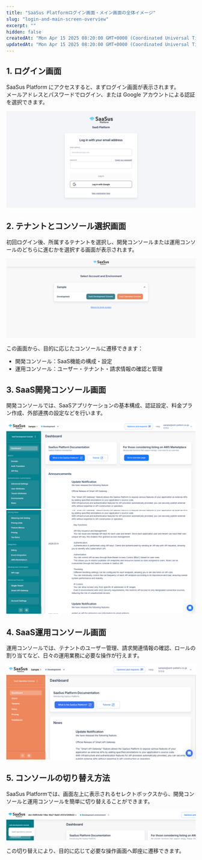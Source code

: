```yaml
---
title: "SaaSus Platformログイン画面・メイン画面の全体イメージ"
slug: "login-and-main-screen-overview"
excerpt: ""
hidden: false
createdAt: "Mon Apr 15 2025 08:20:00 GMT+0000 (Coordinated Universal Time)"
updatedAt: "Mon Apr 15 2025 08:20:00 GMT+0000 (Coordinated Universal Time)"
---
```


## 1. ログイン画面

SaaSus Platform にアクセスすると、まずログイン画面が表示されます。  
メールアドレスとパスワードでログイン、または Google アカウントによる認証を選択できます。

![ログイン画面](/ja/img/part-3/login-and-main-screen-overview/login.png)

## 2. テナントとコンソール選択画面

初回ログイン後、所属するテナントを選択し、開発コンソールまたは運用コンソールのどちらに進むかを選択する画面が表示されます。

![テナントとコンソール選択画面](/ja/img/part-3/login-and-main-screen-overview/select-environment.png)

この画面から、目的に応じたコンソールに遷移できます：

- 開発コンソール：SaaS機能の構成・設定
- 運用コンソール：ユーザー・テナント・請求情報の確認と管理


## 3. SaaS開発コンソール画面

開発コンソールでは、SaaSアプリケーションの基本構成、認証設定、料金プラン作成、外部連携の設定などを行います。

![開発コンソール画面_1](/ja/img/part-3/login-and-main-screen-overview/saas-development-console-01.png)
![開発コンソール画面_2](/ja/img/part-3/login-and-main-screen-overview/saas-development-console-02.png)


## 4. SaaS運用コンソール画面

運用コンソールでは、テナントのユーザー管理、請求関連情報の確認、ロールの割り当てなど、日々の運用業務に必要な操作が行えます。

![運用コンソール画面](/ja/img/part-3/login-and-main-screen-overview/saas-operation-console.png)

## 5. コンソールの切り替え方法

SaaSus Platformでは、画面左上に表示されるセレクトボックスから、開発コンソールと運用コンソールを簡単に切り替えることができます。

![コンソール切り替え](/ja/img/part-3/login-and-main-screen-overview/console-switching.png)

この切り替えにより、目的に応じて必要な操作画面へ即座に遷移できます。